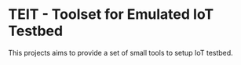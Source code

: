 # TEIT - Toolset for Emulated IoT Testbed

This projects aims to provide a set of small tools to setup IoT testbed.
